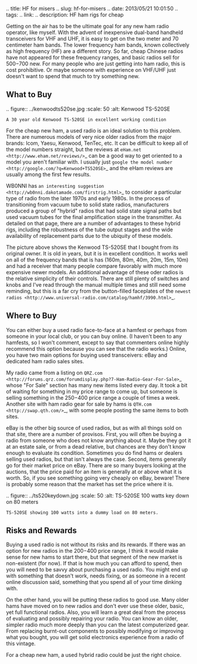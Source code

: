 .. title: HF for misers
.. slug: hf-for-misers
.. date: 2013/05/21 10:01:50
.. tags: 
.. link: 
.. description: HF ham rigs for cheap


Getting on the air has to be the ultimate goal for any new ham radio operator,
like myself.  With the advent of inexpensive dual-band handheld transceivers
for VHF and UHF, it is easy to get on the two meter and 70 centimeter ham
bands.  The lower frequency ham bands, known collectively as high frequency
(HF) are a different story.  So far, cheap Chinese radios have not appeared
for these frequency ranges, and basic radios sell for $500-$700 new.  For many
people who are just getting into ham radio, this is cost prohibitive. Or maybe
someone with experience on VHF/UHF just doesn't want to spend that much to try
something new.

What to Buy
-----------

.. figure:: ../kenwoodts520se.jpg
    :scale: 50
    :alt: Kenwood TS-520SE

    A 30 year old Kenwood TS-520SE in excellent working condition

For the cheap new ham, a used radio is an ideal solution to this problem.
There are numerous models of very nice older radios from the major brands:
Icom, Yaesu, Kenwood, TenTec, etc.  It can be difficult to keep all of the
model numbers straight, but the reviews at `eHam.net
<http://www.eham.net/reviews/>`_ can be a good way to get oriented to a model
you aren't familiar with.  I usually just `google the model number
<http://google.com/?q=Kenwood+TS520SE>`_ and the eHam reviews are usually
among the first few results.

WB0NNI has `an interesting suggestion
<http://wb0nni.dakotamade.com/firstrig.html>`_ to consider a particular type
of radio from the later 1970s and early 1980s.  In the process of
transitioning from vacuum tube to solid state radios, manufacturers produced a
group of "hybrid" radios that had solid state signal paths but used vacuum
tubes for the final amplification stage in the transmitter.  As detailed
on that page, there are a number of advantages to these hybrid rigs, including
the robustness of the tube output stages and the wide availability of
replacement parts due to the ubiquity of these models.

The picture above shows the Kenwood TS-520SE that I bought from its original
owner.  It is old in years, but it is in excellent condition.  It works well
on all of the frequency bands that is has (160m, 80m, 40m, 20m, 15m, 10m) and
had a receiver that many people compare favorably with much more expensive
newer models.  An additional advantage of these oder radios is the relative
simplicity of their controls.  There are still plenty of switches and knobs
and I've read through the manual multiple times and still need some reminding,
but this is a far cry from the button-filled faceplates of the `newest radios
<http://www.universal-radio.com/catalog/hamhf/3990.html>`_.


Where to Buy
------------

You can either buy a used radio face-to-face at a hamfest or perhaps from
someone in your local club, or you can buy online.  (I haven't been to any
hamfests, so I won't comment, except to say that commenters online highly
recommend this option because you can see that the radio works.)  Online, you
have two main options for buying used transceivers: eBay and dedicated ham
radio sales sites.

My radio came from a listing on `QRZ.com
<http://forums.qrz.com/forumdisplay.php?7-Ham-Radio-Gear-For-Sale>`_ whose
"For Sale" section has many new items listed every day.  It took a bit of
waiting for something in my price range to come up, but someone is selling
something in the $250-$400 price range a couple of times a week.  Another site
with ham radio gear for sale by hams is `QTH.com <http://swap.qth.com/>`_,
with some people posting the same items to both sites.

eBay is the other big source of used radios, but as with all things sold on
that site, there are a number of provisos.  First, you will often be buying a
radio from someone who does not know anything about it.  Maybe they got it at
an estate sale, or from a dead relative, but chances are they don't know
enough to evaluate its condition.  Sometimes you do find hams or dealers
selling used radios, but that isn't always the case.  Second, items generally
go for their market price on eBay.  There are so many buyers looking at the
auctions, that the price paid for an item is generally at or above what it is
worth.  So, if you see something going very cheaply on eBay, beware!  There is
probably some reason that the market has set the price where it is.

.. figure:: ../ts520keydown.jpg
    :scale: 50
    :alt: TS-520SE 100 watts key down on 80 meters

    TS-520SE showing 100 watts into a dummy load on 80 meters.

Risks and Rewards
-----------------

Buying a used radio is not without its risks and its rewards.  If there was an
option for new radios in the $200-$400 price range, I think it would make
sense for new hams to start there, but that segment of the new market is
non-existent (for now).  If that is how much you can afford to spend, then you
will need to be savvy about purchasing a used radio.  You might end up with
something that doesn't work, needs fixing, or as someone in a recent online
discussion said, something that you spend all of your time dinking with.

On the other hand, you will be putting these radios to good use.  Many older
hams have moved on to new radios and don't ever use these older, basic, yet
full functional radios.  Also, you will learn a great deal from the process of
evaluating and possibly repairing your radio.  You can know an older, simpler
radio much more deeply than you can the latest computerized gear.  From
replacing burnt-out components to possibly modifying or improving what you
bought, you will get solid electronics experience from a radio of this
vintage.

For a cheap new ham, a used hybrid radio could be just the right choice.
